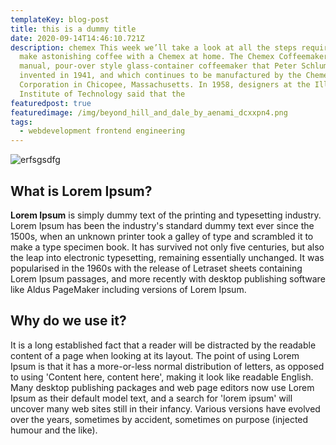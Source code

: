 ```yaml
---
templateKey: blog-post
title: this is a dummy title
date: 2020-09-14T14:46:10.721Z
description: chemex This week we’ll take a look at all the steps required to
  make astonishing coffee with a Chemex at home. The Chemex Coffeemaker is a
  manual, pour-over style glass-container coffeemaker that Peter Schlumbohm
  invented in 1941, and which continues to be manufactured by the Chemex
  Corporation in Chicopee, Massachusetts. In 1958, designers at the Illinois
  Institute of Technology said that the
featuredpost: true
featuredimage: /img/beyond_hill_and_dale_by_aenami_dcxxpn4.png
tags:
  - webdevelopment frontend engineering
---
```

<!--StartFragment-->

![erfsgsdfg](/img/beyond_hill_and_dale_by_aenami_dcxxpn4.png "sdfgsdfgsdfg")

## What is Lorem Ipsum?

**Lorem Ipsum** is simply dummy text of the printing and typesetting industry. Lorem Ipsum has been the industry's standard dummy text ever since the 1500s, when an unknown printer took a galley of type and scrambled it to make a type specimen book. It has survived not only five centuries, but also the leap into electronic typesetting, remaining essentially unchanged. It was popularised in the 1960s with the release of Letraset sheets containing Lorem Ipsum passages, and more recently with desktop publishing software like Aldus PageMaker including versions of Lorem Ipsum.

## Why do we use it?

It is a long established fact that a reader will be distracted by the readable content of a page when looking at its layout. The point of using Lorem Ipsum is that it has a more-or-less normal distribution of letters, as opposed to using 'Content here, content here', making it look like readable English. Many desktop publishing packages and web page editors now use Lorem Ipsum as their default model text, and a search for 'lorem ipsum' will uncover many web sites still in their infancy. Various versions have evolved over the years, sometimes by accident, sometimes on purpose (injected humour and the like).

<!--EndFragment-->